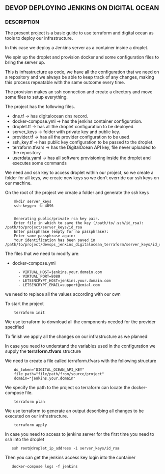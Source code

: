## DEVOP DEPLOYING JENKINS ON DIGITAL OCEAN

### DESCRIPTION

The present project is a basic guide to use terraform and digital ocean as
tools to deploy our infrastructure.

In this case we deploy a Jenkins server as a container inside a droplet.

We spin up the droplet and provision docker and some configuration files to bring the server up.

This is infrastructure as code, we have all the configuration that we need on
a repository and we always be able to keep track of any changes, making this process repeatable 
with the same outcome every time.

The provision makes an ssh connection and create a directory and move some files to setup 
everything.

The project has the following files.
* dns.tf -> has digitalocean dns record.
* docker-compose.yml -> has the jenkins container configuration.
* droplet.tf -> has all the droplet configuration to be deployed.
* server_keys -> folder with private key and public key. 
* provider.tf -> has all the provider configuration to be used.
* ssh_key.tf -> has public key configuration to be passed to the droplet.
* terraform.tfvars -> has the DigitalOcean API key, file never uploaded to the repository
* userdata.yaml -> has all software provisioning inside the droplet and executes some commands


We need and ssh key to access droplet within our project, so we create a folder for all keys, we create new keys so we don't override our ssh keys on our machine.

On the root of the project we create a folder and generate the ssh keys

```
    mkdir server_keys
    ssh-keygen -b 4096
    
    
    Generating public/private rsa key pair.
    Enter file in which to save the key (/path/to/.ssh/id_rsa): /path/to/project/server_keys/id_rsa
    Enter passphrase (empty for no passphrase): 
    Enter same passphrase again: 
    Your identification has been saved in /path/to/project/devops_jenkins_digitalocean_terraform/server_keys/id_rsa.
```

The files that we need to modify are:

* docker-compose.yml
```
      - VIRTUAL_HOST=jenkins.your.domain.com
      - VIRTUAL_PORT=8080
      - LETSENCRYPT_HOST=jenkins.your.domain.com
      - LETSENCRYPT_EMAIL=support@emial.com
```
we need to replace all the values according with our own 

To start the project

```
    terraform init
```

We use terraform to download all the components needed for the provider specified

To finish we apply all the changes on our infrastructure as we planned

In case you need to understand the variables used in the configuration 
we supply the **terraform.tfvars** structure

We need to create a file called terraform.tfvars with the following structure

```
    do_token="DIGITAL_OCEAN_API_KEY"
    file_path="file/path/from/source/project"
    domain="jenkins.your.domain"

```
We specify the path to the project so terraform can locate the docker-compose file.

```
    terraform plan
```

We use terraform to generate an output describing all changes to be executed on our
infrastructure.

```
    terraform apply
```

In case you need to access to jenkins server for the first time you need to ssh into the droplet

```
   ssh root@droplet_ip_address -i server_keys/id_rsa
```

Then you can get the jenkins access key login into the container

```
   docker-compose logs -f jenkins
```
